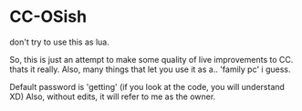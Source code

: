 # CC-OSish

don't try to use this as lua.

So, this is just an attempt to make some quality of live improvements to CC. thats it really.
Also, many things that  let you use it as a.. 'family pc' i guess.

Default password is 'getting' (if you look at the code, you will understand XD)
Also, without edits, it will refer to me as  the owner.

